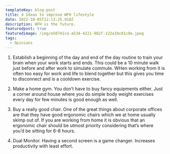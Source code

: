 ```yaml
---
templateKey: blog-post
title: 4 Ideas to improve WFH lifestyle
date: 2022-10-05T12:13:25.918Z
description: WFH is the future.
featuredpost: true
featuredimage: /img/e50741ca-a534-4221-982f-122a10c01c9e.jpeg
tags:
  - Opinions
---
```

1. Establish a beginning of the day and end of the day routine to train your brain when your work starts and ends. This could be a 10 minute walk just before and after work to simulate commute. WHen working from it is often  too easy for work and life to blend together but this gives you time to disconnect and is a cooldown exercise.

2. Make a home gym. You don’t have to buy fancy equipments either. Just a corner around house where you do simple body weight exercises every day for few minutes is good enough as well.

3. Buy a really good chair. One of the great things about corporate offices are that they have good ergonomic chairs which we at home usually skimp out of. If you are working from home it is obvious that an ergonomic chair should be utmost priority considering that’s where you’d be sitting for 6-8 hours.

4. Dual Monitor. Having a second screen is a game changer. Increases productivity with least effort.